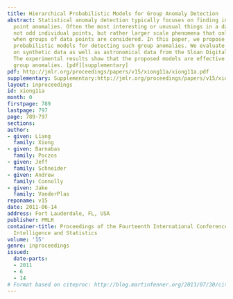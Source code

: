 ```yaml
---
title: Hierarchical Probabilistic Models for Group Anomaly Detection
abstract: Statistical anomaly detection typically focuses on finding individual data
  point anomalies. Often the most interesting or unusual things in a data set are
  not odd individual points, but rather larger scale phenomena that only become apparent
  when groups of data points are considered. In this paper, we propose two hierarchical
  probabilistic models for detecting such group anomalies. We evaluate our methods
  on synthetic data as well as astronomical data from the Sloan Digital Sky Survey.
  The experimental results show that the proposed models are effective in detecting
  group anomalies. [pdf][supplementary]
pdf: http://jmlr.org/proceedings/papers/v15/xiong11a/xiong11a.pdf
supplementary: Supplementary:http://jmlr.org/proceedings/papers/v15/xiong11a/xiong11aSupple.pdf
layout: inproceedings
id: xiong11a
month: 0
firstpage: 789
lastpage: 797
page: 789-797
sections: 
author:
- given: Liang
  family: Xiong
- given: Barnabas
  family: Poczos
- given: Jeff
  family: Schneider
- given: Andrew
  family: Connolly
- given: Jake
  family: VanderPlas
reponame: v15
date: 2011-06-14
address: Fort Lauderdale, FL, USA
publisher: PMLR
container-title: Proceedings of the Fourteenth International Conference on Artificial
  Intelligence and Statistics
volume: '15'
genre: inproceedings
issued:
  date-parts:
  - 2011
  - 6
  - 14
# Format based on citeproc: http://blog.martinfenner.org/2013/07/30/citeproc-yaml-for-bibliographies/
---
```


